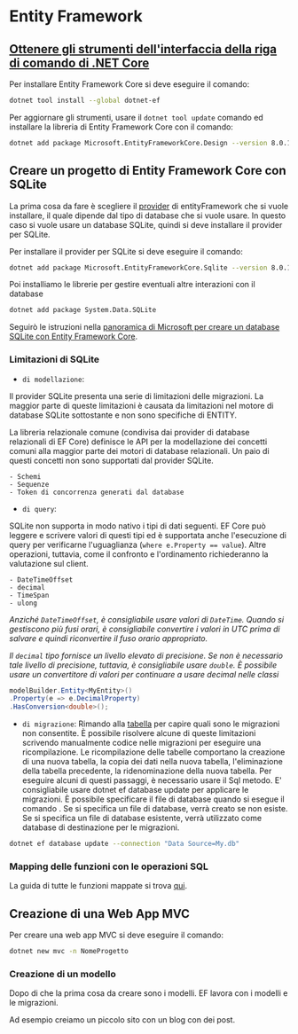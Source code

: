 # Entity Framework

## [Ottenere gli strumenti dell'interfaccia della riga di comando di .NET Core](https://learn.microsoft.com/it-it/ef/core/get-started/overview/install#get-the-net-core-cli-tools)

Per installare Entity Framework Core si deve eseguire il comando:

```bash
dotnet tool install --global dotnet-ef
```

Per aggiornare gli strumenti, usare il `dotnet tool update` comando ed installare la libreria di Entity Framework Core con il comando:

```bash
dotnet add package Microsoft.EntityFrameworkCore.Design --version 8.0.12
```

## Creare un progetto di Entity Framework Core con SQLite

La prima cosa da fare è scegliere il [provider](https://learn.microsoft.com/it-it/ef/core/providers/?tabs=dotnet-core-cli) di entityFramework che si vuole installare, il quale dipende dal tipo di database che si vuole usare. In questo caso si vuole usare un database SQLite, quindi si deve installare il provider per SQLite.

Per installare il provider per SQLite si deve eseguire il comando:

```bash
dotnet add package Microsoft.EntityFrameworkCore.Sqlite --version 8.0.12
```

Poi installiamo le librerie per gestire eventuali altre interazioni con il database

```bash
dotnet add package System.Data.SQLite
```

Seguirò le istruzioni nella [panoramica di Microsoft per creare un database SQLite con Entity Framework Core](https://learn.microsoft.com/it-it/ef/core/providers/sqlite/?tabs=dotnet-core-cli).

### Limitazioni di SQLite

- `di modellazione`:

Il provider SQLite presenta una serie di limitazioni delle migrazioni. La maggior parte di queste limitazioni è causata da limitazioni nel motore di database SQLite sottostante e non sono specifiche di ENTITY.

La libreria relazionale comune (condivisa dai provider di database relazionali di EF Core) definisce le API per la modellazione dei concetti comuni alla maggior parte dei motori di database relazionali. Un paio di questi concetti non sono supportati dal provider SQLite.

    - Schemi
    - Sequenze
    - Token di concorrenza generati dal database

- `di query`:

SQLite non supporta in modo nativo i tipi di dati seguenti. EF Core può leggere e scrivere valori di questi tipi ed è supportata anche l'esecuzione di query per verificarne l'uguaglianza (`where e.Property == value`). Altre operazioni, tuttavia, come il confronto e l'ordinamento richiederanno la valutazione sul client.

    - DateTimeOffset
    - decimal
    - TimeSpan
    - ulong

*Anziché `DateTimeOffset`, è consigliabile usare valori di `DateTime`. Quando si gestiscono più fusi orari, è consigliabile convertire i valori in UTC prima di salvare e quindi riconvertire il fuso orario appropriato.*

*Il `decimal` tipo fornisce un livello elevato di precisione. Se non è necessario tale livello di precisione, tuttavia, è consigliabile usare `double`. È possibile usare un convertitore di valori per continuare a usare decimal nelle classi*

```csharp
modelBuilder.Entity<MyEntity>()
.Property(e => e.DecimalProperty)
.HasConversion<double>();
```

- `di migrazione`: Rimando alla [tabella](https://learn.microsoft.com/it-it/ef/core/providers/sqlite/limitations#migrations-limitations) per capire quali sono le migrazioni non consentite. È possibile risolvere alcune di queste limitazioni scrivendo manualmente codice nelle migrazioni per eseguire una ricompilazione. Le ricompilazione delle tabelle comportano la creazione di una nuova tabella, la copia dei dati nella nuova tabella, l'eliminazione della tabella precedente, la ridenominazione della nuova tabella. Per eseguire alcuni di questi passaggi, è necessario usare il Sql metodo. E' consigliabile usare dotnet ef database update per applicare le migrazioni. È possibile specificare il file di database quando si esegue il comando . Se si specifica un file di database, verrà creato se non esiste. Se si specifica un file di database esistente, verrà utilizzato come database di destinazione per le migrazioni.

```bash
dotnet ef database update --connection "Data Source=My.db"
```

### Mapping delle funzioni con le operazioni SQL

La guida di tutte le funzioni mappate si trova [qui](https://learn.microsoft.com/it-it/ef/core/providers/sqlite/functions).

## Creazione di una Web App MVC

Per creare una web app MVC si deve eseguire il comando:

```bash
dotnet new mvc -n NomeProgetto
```

### Creazione di un modello

Dopo di che la prima cosa da creare sono i modelli. EF lavora con i modelli e le migrazioni.

Ad esempio creiamo un piccolo sito con un blog con dei post.
